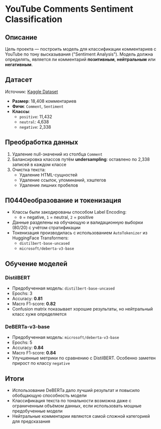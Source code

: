 # YouTube Comments Sentiment Classification

##  Описание
Цель проекта — построить модель для классификации комментариев с YouTube по тону высказывания ("Sentiment Analysis"). Модель должна определять, является ли комментарий **позитивным**, **нейтральным** или **негативным**.


##  Датасет

Источник: [Kaggle Dataset](https://www.kaggle.com/datasets/atifaliak/youtube-comments-dataset)

- **Размер**: 18,408 комментариев
- **Фичи**: `Comment`, `Sentiment`
- **Классы**:
  - `positive`: 11,432
  - `neutral`: 4,638
  - `negative`: 2,338


##  Преобработка данных

1. Удаление null-значений из столбца `Comment`
2. Балансировка классов путём **undersampling**: оставлено по 2,338 записей в каждом классе
3. Очистка текста:
   - Удаление HTML-сущностей
   - Удаление ссылок, упоминаний, хэштегов
   - Удаление лишних пробелов


##  П0440еобразование и токенизация

- Классы были закодированы способом Label Encoding:
  - `0` = negative, `1` = neutral, `2` = positive
- Данные разделены на обучающую и валидационную выборки (80/20) с учётом стратификации
- Токенизация производилась с использованием `AutoTokenizer` из HuggingFace Transformers:
  - `distilbert-base-uncased`
  - `microsoft/deberta-v3-base`


##  Обучение моделей

### DistilBERT
- Предобученная модель: `distilbert-base-uncased`
- Epochs: 3
- Accuracy: **0.81**
- Macro F1-score: **0.82**
- Confusion matrix показывает хорошие результаты, но нейтральный класс хуже определяется

### DeBERTa-v3-base
- Предобученная модель: `microsoft/deberta-v3-base`
- Epochs: 5
- Accuracy: **0.84**
- Macro F1-score: **0.84**
- Улучшенные метрики по сравнению с DistilBERT. Особенно заметен прирост по классу `negative`


##  Итоги

- Использование DeBERTa дало лучший результат и повысило обобщающую способность модели
- Классификация текста по тональности возможна даже с ограниченным объёмом данных, если использовать мощные предобученные модели
- Нейтральные комментарии являются самой сложной категорией для предсказания
